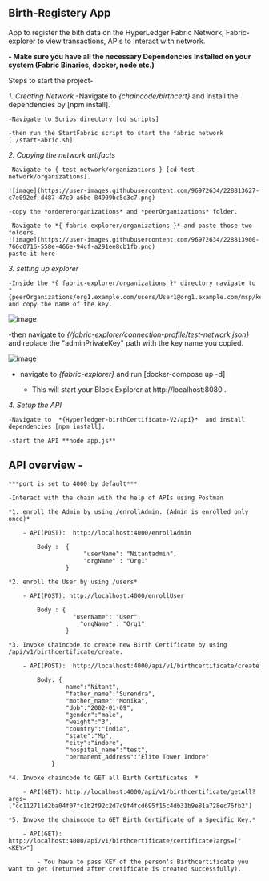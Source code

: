 ## Birth-Registery App
App to register the bith data on the HyperLedger Fabric Network, Fabric-explorer to view transactions, APIs to Interact with network.

**- Make sure you have all the necessary Dependencies Installed on your system (Fabric Binaries, docker, node etc.)**


Steps to start the project-

*1. Creating Network*
    -Navigate to *{chaincode/birthcert}* and install the dependencies by [npm install].

	-Navigate to Scrips directory [cd scripts]
	
	-then run the StartFabric script to start the fabric network [./startFabric.sh]
	
*2. Copying the network artifacts*

    -Navigate to { test-network/organizations } [cd test-network/organizations].
    
    ![image](https://user-images.githubusercontent.com/96972634/228813627-c7e092ef-d487-47c9-a6be-84909bc5c3c7.png)

    -copy the *ordererorganizations* and *peerOrganizations* folder.
	
    -Navigate to *{ fabric-explorer/organizations }* and paste those two folders.
	![image](https://user-images.githubusercontent.com/96972634/228813900-766c0716-558e-466e-94cf-a291ee8cb1fb.png)
	paste it here
	
*3. setting up explorer*

	-Inside the *{ fabric-explorer/organizations }* directory navigate to *{peerOrganizations/org1.example.com/users/User1@org1.example.com/msp/keystore}* and copy the name of the key.

![image](https://user-images.githubusercontent.com/96972634/228814194-42154809-24b8-43b3-abc3-6edec623b9c7.png)


  -then navigate to *{/fabric-explorer/connection-profile/test-network.json}* and replace the "adminPrivateKey" path with the key name you copied.
  
  ![image](https://user-images.githubusercontent.com/96972634/228814583-f0913030-8ae2-414e-b4e8-ce27b70b092e.png)


  - navigate to *{fabric-explorer}* and run [docker-compose up -d]

    - This will start your Block Explorer at http://localhost:8080 .

*4. Setup the API*  

	-Navigate to  *{Hyperledger-birthCertificate-V2/api}*  and install dependencies [npm install].
	
	-start the API **node app.js**

## API overview -
	
	***port is set to 4000 by default***

    -Interact with the chain with the help of APIs using Postman

    *1. enroll the Admin by using /enrollAdmin. (Admin is enrolled only once)*
        
        - API(POST):  http://localhost:4000/enrollAdmin

            Body :  {
                         "userName": "Nitantadmin",
                         "orgName" : "Org1"
                    }
    
    *2. enroll the User by using /users*
        
        - API(POST): http://localhost:4000/enrollUser

            Body : {
                      "userName": "User",
                        "orgName" : "Org1"
                    }
    
    *3. Invoke Chaincode to create new Birth Certificate by using /api/v1/birthcertificate/create.

        - API(POST):  http://localhost:4000/api/v1/birthcertificate/create

            Body: {
                    name":"Nitant",
                    "father_name":"Surendra",
                    "mother_name":"Monika",
                    "dob":"2002-01-09",
                    "gender":"male",
                    "weight":"3",
                    "country":"India",
                    "state":"Mp",
                    "city":"indore",
                    "hospital_name":"test",
                    "permanent_address":"Elite Tower Indore"
                }

    *4. Invoke chaincode to GET all Birth Certificates  *

        - API(GET): http://localhost:4000/api/v1/birthcertificate/getAll?args=["cc112711d2ba04f07fc1b2f92c2d7c9f4fcd695f15c4db31b9e81a728ec76fb2"]

    *5. Invoke the chaincode to GET Birth Certificate of a Specific Key.*

        - API(GET): http://localhost:4000/api/v1/birthcertificate/certificate?args=["<KEY>"]

            - You have to pass KEY of the person's Birthcertificate you want to get (returned after cretificate is created successfully).
